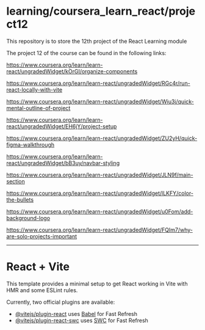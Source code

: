# learning/coursera_learn_react/project12
This repository is to store the 12th project of the React Learning module

The project 12 of the course can be found in the following links: 

https://www.coursera.org/learn/learn-react/ungradedWidget/kOrGI/organize-components

https://www.coursera.org/learn/learn-react/ungradedWidget/RGc4r/run-react-locally-with-vite

https://www.coursera.org/learn/learn-react/ungradedWidget/Wiu3j/quick-mental-outline-of-project

https://www.coursera.org/learn/learn-react/ungradedWidget/EH6jY/project-setup

https://www.coursera.org/learn/learn-react/ungradedWidget/ZU2yH/quick-figma-walkthrough

https://www.coursera.org/learn/learn-react/ungradedWidget/bB3uy/navbar-styling

https://www.coursera.org/learn/learn-react/ungradedWidget/JLN9f/main-section

https://www.coursera.org/learn/learn-react/ungradedWidget/lLKFY/color-the-bullets

https://www.coursera.org/learn/learn-react/ungradedWidget/u0Fom/add-background-logo

https://www.coursera.org/learn/learn-react/ungradedWidget/FQIm7/why-are-solo-projects-important

-------------------------------------------------------------------------------------------------------------

# React + Vite

This template provides a minimal setup to get React working in Vite with HMR and some ESLint rules.

Currently, two official plugins are available:

- [@vitejs/plugin-react](https://github.com/vitejs/vite-plugin-react/blob/main/packages/plugin-react/README.md) uses [Babel](https://babeljs.io/) for Fast Refresh
- [@vitejs/plugin-react-swc](https://github.com/vitejs/vite-plugin-react-swc) uses [SWC](https://swc.rs/) for Fast Refresh
